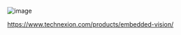 ![image](https://github.com/TechNexion-Vision/.github-private/assets/7445644/d17ebe35-e71c-41ea-b311-661d24095aba)

https://www.technexion.com/products/embedded-vision/
